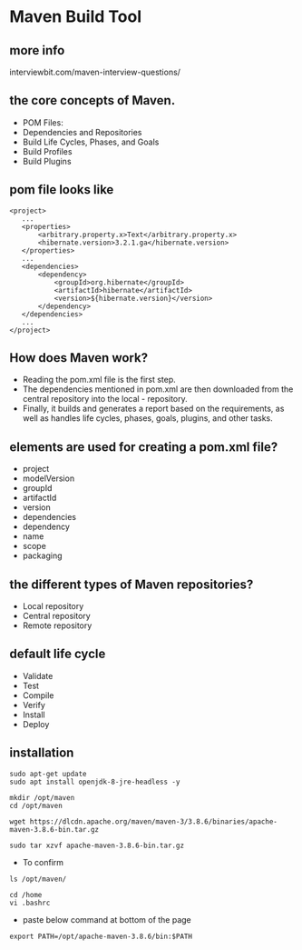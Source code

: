 # Maven Build Tool

## more info
interviewbit.com/maven-interview-questions/

## the core concepts of Maven.

- POM Files:
- Dependencies and Repositories
- Build Life Cycles, Phases, and Goals
- Build Profiles
- Build Plugins


## pom file looks like
```
<project>
   ...
   <properties>
       <arbitrary.property.x>Text</arbitrary.property.x>
       <hibernate.version>3.2.1.ga</hibernate.version>
   </properties>
   ...
   <dependencies>
       <dependency>
           <groupId>org.hibernate</groupId>
           <artifactId>hibernate</artifactId>
           <version>${hibernate.version}</version>
       </dependency>
   </dependencies>
   ...
</project>
```
## How does Maven work?
- Reading the pom.xml file is the first step.
- The dependencies mentioned in pom.xml are then downloaded from the central repository into the local - repository.
- Finally, it builds and generates a report based on the requirements, as well as handles life cycles, phases, goals, plugins, and other tasks.
## elements are used for creating a pom.xml file?

- project
- modelVersion
- groupId
- artifactId
- version
- dependencies
- dependency
- name
- scope
- packaging
## the different types of Maven repositories? 

- Local repository
- Central repository
- Remote repository
## default life cycle

- Validate
- Test
- Compile
- Verify
- Install
- Deploy

## installation

```
sudo apt-get update   
sudo apt install openjdk-8-jre-headless -y
```
```
mkdir /opt/maven
cd /opt/maven
```
```
wget https://dlcdn.apache.org/maven/maven-3/3.8.6/binaries/apache-maven-3.8.6-bin.tar.gz
```
```
sudo tar xzvf apache-maven-3.8.6-bin.tar.gz
```
- To confirm
```
ls /opt/maven/
```
```
cd /home
vi .bashrc
```
- paste below command at bottom of the page
```
export PATH=/opt/apache-maven-3.8.6/bin:$PATH 
```